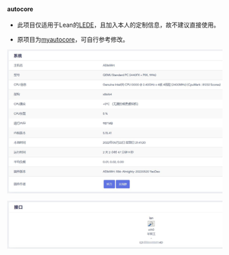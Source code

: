 #### autocore

* 此项目仅适用于Lean的[LEDE](https://github.com/coolsnowwolf/lede)，且加入本人的定制信息，故不建议直接使用。

* 原项目为[myautocore](https://github.com/sirpdboy/myautocore)，可自行参考修改。


![jpg](./preview/1.jpg)

![jpg](./preview/2.jpg)


